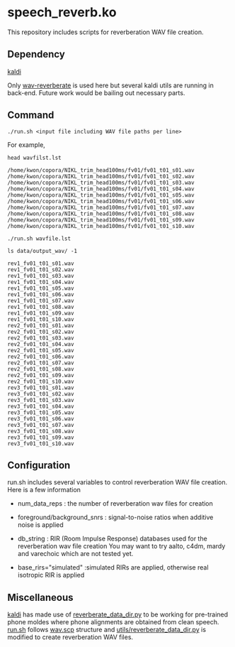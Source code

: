 # speech_reverb.ko
This repository includes scripts for reverberation WAV file creation.

## Dependency

[kaldi](https://github.com/kaldi-asr/kaldi)

Only [wav-reverberate](https://github.com/kaldi-asr/kaldi/blob/master/src/featbin/wav-reverberate.cc) is used here but several kaldi utils are running in back-end. Future work would be bailing out necessary parts.

## Command
```
./run.sh <input file including WAV file paths per line>
```

For example,
```
head wavfilst.lst

/home/kwon/copora/NIKL_trim_head100ms/fv01/fv01_t01_s01.wav
/home/kwon/copora/NIKL_trim_head100ms/fv01/fv01_t01_s02.wav
/home/kwon/copora/NIKL_trim_head100ms/fv01/fv01_t01_s03.wav
/home/kwon/copora/NIKL_trim_head100ms/fv01/fv01_t01_s04.wav
/home/kwon/copora/NIKL_trim_head100ms/fv01/fv01_t01_s05.wav
/home/kwon/copora/NIKL_trim_head100ms/fv01/fv01_t01_s06.wav
/home/kwon/copora/NIKL_trim_head100ms/fv01/fv01_t01_s07.wav
/home/kwon/copora/NIKL_trim_head100ms/fv01/fv01_t01_s08.wav
/home/kwon/copora/NIKL_trim_head100ms/fv01/fv01_t01_s09.wav
/home/kwon/copora/NIKL_trim_head100ms/fv01/fv01_t01_s10.wav

./run.sh wavfile.lst

ls data/output_wav/ -1

rev1_fv01_t01_s01.wav
rev1_fv01_t01_s02.wav
rev1_fv01_t01_s03.wav
rev1_fv01_t01_s04.wav
rev1_fv01_t01_s05.wav
rev1_fv01_t01_s06.wav
rev1_fv01_t01_s07.wav
rev1_fv01_t01_s08.wav
rev1_fv01_t01_s09.wav
rev1_fv01_t01_s10.wav
rev2_fv01_t01_s01.wav
rev2_fv01_t01_s02.wav
rev2_fv01_t01_s03.wav
rev2_fv01_t01_s04.wav
rev2_fv01_t01_s05.wav
rev2_fv01_t01_s06.wav
rev2_fv01_t01_s07.wav
rev2_fv01_t01_s08.wav
rev2_fv01_t01_s09.wav
rev2_fv01_t01_s10.wav
rev3_fv01_t01_s01.wav
rev3_fv01_t01_s02.wav
rev3_fv01_t01_s03.wav
rev3_fv01_t01_s04.wav
rev3_fv01_t01_s05.wav
rev3_fv01_t01_s06.wav
rev3_fv01_t01_s07.wav
rev3_fv01_t01_s08.wav
rev3_fv01_t01_s09.wav
rev3_fv01_t01_s10.wav
```

## Configuration

run.sh includes several variables to control reverberation WAV file creation. Here is a few information

* num_data_reps : the number of reverberation wav files for creation
* foreground/background_snrs : signal-to-noise ratios when additive noise is applied
* db_string : RIR (Room Impulse Response) databases used for the reverberation wav file creation
              You may want to try aalto, c4dm, mardy and varechoic which are not tested yet.
              
* base_rirs="simulated" :simulated RIRs are applied, otherwise real isotropic RIR is applied

## Miscellaneous

[kaldi](https://github.com/kaldi-asr/kaldi) has made use of [reverberate_data_dir.py](https://github.com/kaldi-asr/kaldi/blob/master/egs/wsj/s5/steps/data/reverberate_data_dir.py) to be working for pre-trained phone moldes where phone alignments are obtained from clean speech. [run.sh](https://github.com/homink/speech_reverb.ko/blob/master/run.sh) follows [wav.scp](http://kaldi-asr.org/doc/data_prep.html) structure and [utils/reverberate_data_dir.py](https://github.com/homink/speech_reverb.ko/blob/master/utils/reverberate_data_dir.py) is modified to create reverberation WAV files.
